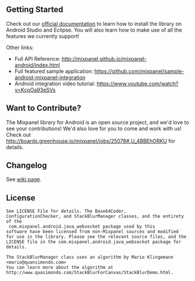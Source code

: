 Getting Started
---------------
Check out our [official documentation](https://mixpanel.com/help/reference/android) to learn how to install the library on Android Studio and Eclipse. You will also learn how to make use of all the features we currently support!

Other links:
* Full API Reference: http://mixpanel.github.io/mixpanel-android/index.html
* Full featured sample application: https://github.com/mixpanel/sample-android-mixpanel-integration
* Android integration video tutorial: https://www.youtube.com/watch?v=KcpOa93eSVs

Want to Contribute?
-------------------
The Mixpanel library for Android is an open source project, and we'd love to see your contributions!
We'd also love for you to come and work with us! Check out http://boards.greenhouse.io/mixpanel/jobs/25078#.U_4BBEhORKU for details.

Changelog
---------
See [wiki page](https://github.com/mixpanel/mixpanel-android/wiki/Changelog).

License
-------

```
See LICENSE File for details. The Base64Coder,
ConfigurationChecker, and StackBlurManager classes, and the entirety of the
 com.mixpanel.android.java_websocket package used by this
software have been licensed from non-Mixpanel sources and modified
for use in the library. Please see the relevant source files, and the
LICENSE file in the com.mixpanel.android.java_websocket package for details.

The StackBlurManager class uses an algorithm by Mario Klingemann <mario@quansimondo.com>
You can learn more about the algorithm at
http://www.quasimondo.com/StackBlurForCanvas/StackBlurDemo.html.
```
